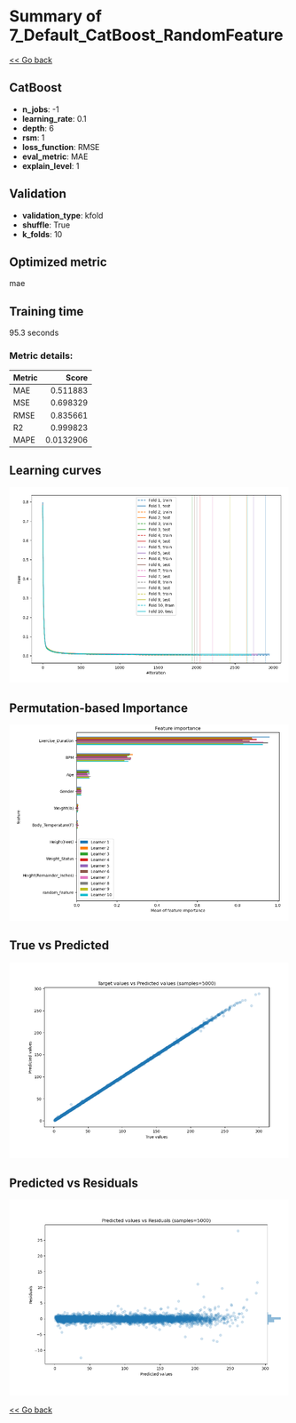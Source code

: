 # Summary of 7_Default_CatBoost_RandomFeature

[<< Go back](../README.md)


## CatBoost
- **n_jobs**: -1
- **learning_rate**: 0.1
- **depth**: 6
- **rsm**: 1
- **loss_function**: RMSE
- **eval_metric**: MAE
- **explain_level**: 1

## Validation
 - **validation_type**: kfold
 - **shuffle**: True
 - **k_folds**: 10

## Optimized metric
mae

## Training time

95.3 seconds

### Metric details:
| Metric   |     Score |
|:---------|----------:|
| MAE      | 0.511883  |
| MSE      | 0.698329  |
| RMSE     | 0.835661  |
| R2       | 0.999823  |
| MAPE     | 0.0132906 |



## Learning curves
![Learning curves](learning_curves.png)

## Permutation-based Importance
![Permutation-based Importance](permutation_importance.png)
## True vs Predicted

![True vs Predicted](true_vs_predicted.png)


## Predicted vs Residuals

![Predicted vs Residuals](predicted_vs_residuals.png)



[<< Go back](../README.md)
